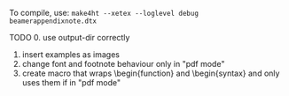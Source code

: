 To compile, use: `make4ht --xetex --loglevel debug beamerappendixnote.dtx`

TODO
0. use output-dir correctly
1. insert examples as images
2. change font and footnote behaviour only in "pdf mode"
3. create macro that wraps \begin{function} and \begin{syntax} and only uses them if in "pdf mode"
